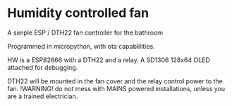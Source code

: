 # Humidity controlled fan
A simple ESP / DTH22 fan controller for the bathroom

Programmed in micropython, with ota capablilities.

HW is a ESP82666 with a DTH22 and a relay. A SD1306 128x64 OLED attached for debugging.

DTH22 will be mounted in the fan cover and the relay control power to the fan. !WARNING! do not mess with MAINS powered installations, unless you are a trained electrician.
